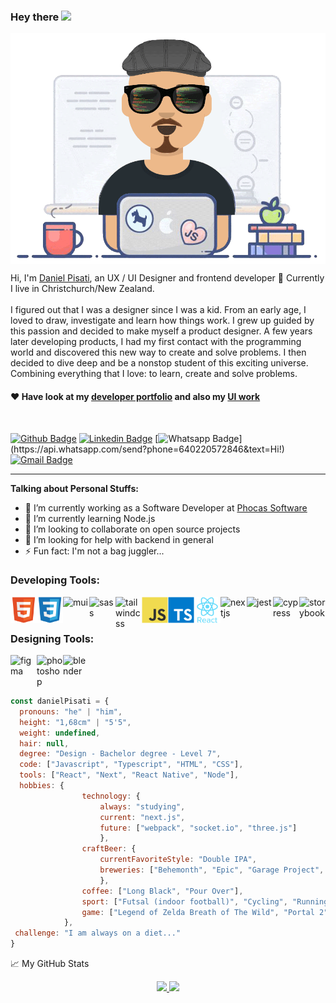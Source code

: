 ### Hey there <img src="https://media.giphy.com/media/hvRJCLFzcasrR4ia7z/giphy.gif" width="25px">

<p align="center"> <img align="center"  alt="GIF" src="https://github.com/dpisati/dpisati/blob/main/profile.gif?raw=true" width="546" />

Hi, I'm [Daniel Pisati](https://dpportfolio.vercel.app/), an UX / UI Designer and frontend developer 🚀 Currently I live in Christchurch/New Zealand.<br /><br /> I figured out that I was a designer since I was a kid. From an early age, I loved to draw, investigate and learn how things work. I grew up guided by this passion and decided to make myself a product designer. A few years later developing products, I had my first contact with the programming world and discovered this new way to create and solve problems. I then decided to dive deep and be a nonstop student of this exciting universe. Combining everything that I love: to learn, create and solve problems.
  

#### ♥ Have look at my [developer portfolio](https://dpportfolio.vercel.app/) and also my [UI work](https://www.figma.com/file/03cbtNs9Jd6rwNIyCHPNm4/UI-Daniel-Pisati)
  
  <br />

[![Github Badge](https://img.shields.io/badge/-Github-000?style=flat-square&logo=Github&logoColor=white&link=https://github.com/lucasgdb)](https://github.com/dpisati)
[![Linkedin Badge](https://img.shields.io/badge/-LinkedIn-blue?style=flat-square&logo=Linkedin&logoColor=white&link=https://www.linkedin.com/in/adonai-pinheiro/)](https://www.linkedin.com/in/daniel-pisati/)
[![Whatsapp Badge](https://img.shields.io/badge/-Whatsapp-4CA143?style=flat-square&labelColor=4CA143&logo=whatsapp&logoColor=white&link=https://api.whatsapp.com/send?phone=5511964623773&text=Olá!)](https://api.whatsapp.com/send?phone=640220572846&text=Hi!)
[![Gmail Badge](https://img.shields.io/badge/-Gmail-c14438?style=flat-square&logo=Gmail&logoColor=white&link=mailto:adonaijpinheiro@gmail.com)](mailto:dpisati@gmail.com)

---




**Talking about Personal Stuffs:**

- 🔭 I’m currently working as a Software Developer at [Phocas Software](https://www.phocassoftware.com/)
- 🌱 I’m currently learning Node.js
- 👯 I’m looking to collaborate on open source projects
- 🤔 I’m looking for help with backend in general
- ⚡ Fun fact: I'm not a bag juggler...

### Developing Tools:
<img align="left" alt="html5" width="42px" src="https://raw.githubusercontent.com/devicons/devicon/9c6bfdb9783cdfe1018666ed76adcfd3eab6fad6/icons/html5/html5-original.svg" alt="html5" />
<img align="left" alt="css3" width="42px" src="https://raw.githubusercontent.com/devicons/devicon/9c6bfdb9783cdfe1018666ed76adcfd3eab6fad6/icons/css3/css3-original.svg" />
<img align="left" alt="mui" width="42px" src="https://cdn.jsdelivr.net/gh/devicons/devicon/icons/materialui/materialui-original.svg" />
<img align="left" alt="sass" width="42px" src="https://cdn.jsdelivr.net/gh/devicons/devicon/icons/sass/sass-original.svg" />
<img align="left" alt="tailwindcss" width="42px" src="https://cdn.jsdelivr.net/gh/devicons/devicon/icons/tailwindcss/tailwindcss-plain.svg" />
<img align="left" alt="javascript" width="42px" src="https://raw.githubusercontent.com/devicons/devicon/9c6bfdb9783cdfe1018666ed76adcfd3eab6fad6/icons/javascript/javascript-original.svg" />
<img align="left" alt="typescript" width="42px" src="https://raw.githubusercontent.com/devicons/devicon/9c6bfdb9783cdfe1018666ed76adcfd3eab6fad6/icons/typescript/typescript-original.svg" />
<img align="left" alt="react" width="42px" src="https://raw.githubusercontent.com/devicons/devicon/9c6bfdb9783cdfe1018666ed76adcfd3eab6fad6/icons/react/react-original-wordmark.svg" />
<img align="left" alt="nextjs" width="42px" src="https://cdn.worldvectorlogo.com/logos/next-js.svg" />
<img align="left" alt="jest" width="42px" src="https://cdn.jsdelivr.net/gh/devicons/devicon/icons/jest/jest-plain.svg" />
<img align="left" alt="cypress" width="42px" src="https://www.svgrepo.com/show/353630/cypress.svg" />
<img align="left" alt="storybook" width="42px" src="https://cdn.jsdelivr.net/gh/devicons/devicon/icons/storybook/storybook-original.svg" />

<br />
<br />
  
### Designing Tools:
<img align="left" alt="figma" width="42px" src="https://cdn.jsdelivr.net/gh/devicons/devicon/icons/figma/figma-original.svg" />
<img align="left" alt="photoshop" width="42px" src="https://cdn.jsdelivr.net/gh/devicons/devicon/icons/photoshop/photoshop-plain.svg" />
<img align="left" alt="blender" width="42px" src="https://cdn.jsdelivr.net/gh/devicons/devicon/icons/blender/blender-original.svg" />
  

<br />
<br />
<br />

```javascript
const danielPisati = {
  pronouns: "he" | "him",
  height: "1,68cm" | "5'5",
  weight: undefined,
  hair: null,
  degree: "Design - Bachelor degree - Level 7",
  code: ["Javascript", "Typescript", "HTML", "CSS"],
  tools: ["React", "Next", "React Native", "Node"],
  hobbies: {
                technology: {
                    always: "studying",  
                    current: "next.js",
                    future: ["webpack", "socket.io", "three.js"]
                    },
                craftBeer: {
                    currentFavoriteStyle: "Double IPA",
                    breweries: ["Behemonth", "Epic", "Garage Project", "8 Wired", "Kereru"]
                    },
                coffee: ["Long Black", "Pour Over"],
                sport: ["Futsal (indoor football)", "Cycling", "Running"],
                game: ["Legend of Zelda Breath of The Wild", "Portal 2", "Warzone", "Rocket League"]
            },
 challenge: "I am always on a diet..."
}
```


📈 My GitHub Stats 
<div align='center'>
  <a href="https://github.com/dpisati">
  <img height="160em" src="https://github-readme-stats.vercel.app/api?username=dpisati&show_icons=true&theme=radical&include_all_commits=true&count_private=true"/>
  <img height="160em" src="https://github-readme-stats.vercel.app/api/top-langs/?username=dpisati&layout=compact&langs_count=7&theme=radical"/>
</div>

